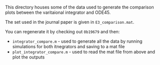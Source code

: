 This directory houses some of the data used to generate the comparison plots between the varitaional integrator and ODE45.

The set used in the journal paper is given in `E3_comparison.mat`.

You can regenerate it by checking out `0b19679` and then:

* `integrator_compare.m` - used to generate all the data by running simulations for both itnegrators and saving to a mat file
* `plot_integrator_compare.m` - used to read the mat file from above and plot the outputs


